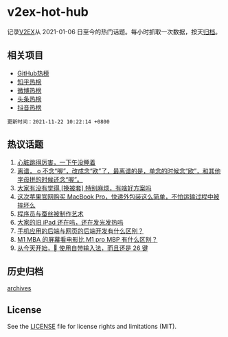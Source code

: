 # v2ex-hot-hub

 记录[V2EX](https://www.v2ex.com/)从 2021-01-06 日至今的热门话题。每小时抓取一次数据，按天[归档](archives)。
 
 ## 相关项目

- [GitHub热榜](https://github.com/lonnyzhang423/github-hot-hub)
- [知乎热榜](https://github.com/lonnyzhang423/zhihu-hot-hub)
- [微博热榜](https://github.com/lonnyzhang423/weibo-hot-hub)
- [头条热榜](https://github.com/lonnyzhang423/toutiao-hot-hub)
- [抖音热榜](https://github.com/lonnyzhang423/douyin-hot-hub)


 `更新时间：2021-11-22 10:22:14 +0800`

## 热议话题

1. [心脏跳得厉害，一下午没睡着](https://www.v2ex.com/t/816944)
1. [离谱， o 不念“喔”，改成念“欧”了，最离谱的是，单念的时候念“欧”，和其他字母拼的时候还念“喔”。](https://www.v2ex.com/t/816955)
1. [大家有没有觉得 [换被套] 特别麻烦，有啥好方案吗](https://www.v2ex.com/t/816993)
1. [这次苹果官网购买 MacBook Pro，快递外包装这么简单，不怕运输过程中被摔坏么](https://www.v2ex.com/t/816933)
1. [程序员与蚕丝被制作艺术](https://www.v2ex.com/t/816946)
1. [大家的旧 iPad 还在吗，还在发光发热吗](https://www.v2ex.com/t/816978)
1. [手机应用的后端与网页的后端开发有什么区别？](https://www.v2ex.com/t/816922)
1. [M1 MBA 的屏幕看电影比 M1 pro MBP 有什么区别？](https://www.v2ex.com/t/816913)
1. [从今天开始， 使用自带输入法，而且还是 26 键](https://www.v2ex.com/t/817021)

## 历史归档

[archives](archives)

## License

See the [LICENSE](LICENSE) file for license rights and limitations (MIT).
